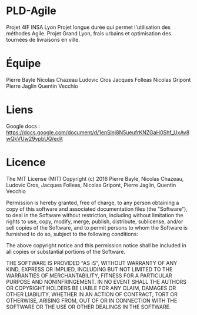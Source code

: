 # PLD-Agile
Projet 4IF INSA Lyon
Projet longue durée qui permet l'utilisation des méthodes Agile.
Projet Grand Lyon, frais urbains et optimisation des tournées de livraisons en ville.

# Équipe
Pierre Bayle
Nicolas Chazeau
Ludovic Cros
Jacques Folleas
Nicolas Gripont
Pierre Jaglin
Quentin Vecchio

# Liens
Google docs : https://docs.google.com/document/d/1enSlnj8N5ueufrKNZGaH0Shf_UxAv8wQkVUw29ypbUQ/edit

# Licence
The MIT License (MIT)
Copyright (c) 2016 Pierre Bayle, Nicolas Chazeau, Ludovic Cros, Jacques Folleas, Nicolas Gripont, Pierre Jaglin, Quentin Vecchio

Permission is hereby granted, free of charge, to any person obtaining a copy of this software and associated documentation files (the "Software"), to deal in the Software without restriction, including without limitation the rights to use, copy, modify, merge, publish, distribute, sublicense, and/or sell copies of the Software, and to permit persons to whom the Software is furnished to do so, subject to the following conditions:

The above copyright notice and this permission notice shall be included in all copies or substantial portions of the Software.

THE SOFTWARE IS PROVIDED "AS IS", WITHOUT WARRANTY OF ANY KIND, EXPRESS OR IMPLIED, INCLUDING BUT NOT LIMITED TO THE WARRANTIES OF MERCHANTABILITY, FITNESS FOR A PARTICULAR PURPOSE AND NONINFRINGEMENT. IN NO EVENT SHALL THE AUTHORS OR COPYRIGHT HOLDERS BE LIABLE FOR ANY CLAIM, DAMAGES OR OTHER LIABILITY, WHETHER IN AN ACTION OF CONTRACT, TORT OR OTHERWISE, ARISING FROM, OUT OF OR IN CONNECTION WITH THE SOFTWARE OR THE USE OR OTHER DEALINGS IN THE SOFTWARE.